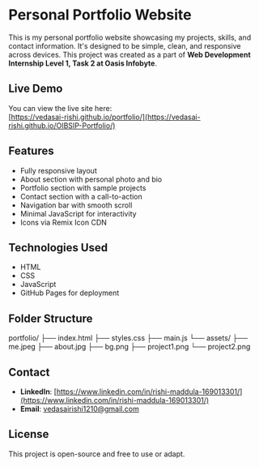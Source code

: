 # Personal Portfolio Website

This is my personal portfolio website showcasing my projects, skills, and contact information.
It's designed to be simple, clean, and responsive across devices.
This project was created as a part of **Web Development Internship Level 1, Task 2 at Oasis Infobyte**.

## Live Demo

You can view the live site here:  
[https://vedasai-rishi.github.io/portfolio/](https://vedasai-rishi.github.io/OIBSIP-Portfolio/)

## Features

- Fully responsive layout
- About section with personal photo and bio
- Portfolio section with sample projects
- Contact section with a call-to-action
- Navigation bar with smooth scroll
- Minimal JavaScript for interactivity
- Icons via Remix Icon CDN

## Technologies Used

- HTML
- CSS
- JavaScript
- GitHub Pages for deployment

## Folder Structure

portfolio/
├── index.html
├── styles.css
├── main.js
└── assets/
  ├── me.jpeg
  ├── about.jpg
  ├── bg.png
  ├── project1.png
  └── project2.png
  
## Contact

- **LinkedIn**: [https://www.linkedin.com/in/rishi-maddula-169013301/](https://www.linkedin.com/in/rishi-maddula-169013301/)
- **Email**: vedasairishi1210@gmail.com

## License

This project is open-source and free to use or adapt.
